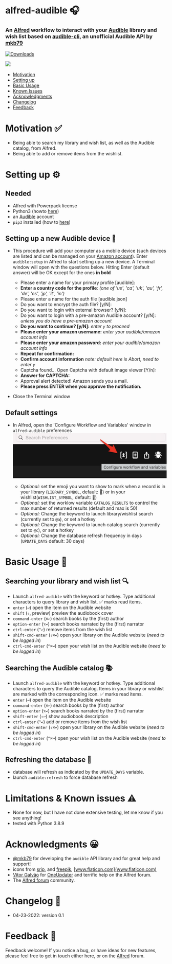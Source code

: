 # alfred-audible 🎧
### An [Alfred](https://www.alfredapp.com/) workflow to interact with your [Audible](https://apps.ankiweb.net) library and wish list based on [audible-cli](https://github.com/mkb79/audible-cli), an unofficial Audible API by [mkb79](https://github.com/mkb79) 

<a href="https://github.com/giovannicoppola/alfred-audible/releases/latest/">
<img alt="Downloads"
src="https://img.shields.io/github/downloads/giovannicoppola/alfred-audible/total?color=purple&label=Downloads"><br/>
</a>

![](alfred-audible.gif)


<!-- MarkdownTOC autolink="true" bracket="round" depth="3" autoanchor="true" -->

- [Motivation](#motivation)
- [Setting up](#setting-up)
- [Basic Usage](#usage)
- [Known Issues](#known-issues)
- [Acknowledgments](#acknowledgments)
- [Changelog](#changelog)
- [Feedback](#feedback)

<!-- /MarkdownTOC -->



<a name="motivation"></a>
# Motivation ✅
- Being able to search my library and wish list, as well as the Audible catalog, from Alfred. 
- Being able to add or remove items from the wishlist. 

<a name="setting-up"></a>
# Setting up ⚙️
## Needed

- Alfred with Powerpack license
- Python3 (howto [here](https://www.freecodecamp.org/news/python-version-on-mac-update/))
- an [Audible](https://www.audible.com/) account
- `pip3` installed (how to [here](https://dev.to/stankukucka/how-to-install-pip3-on-mac-2hi4))

## Setting up a new Audible device 📲
- This procedure will add your computer as a mobile device (such devices are listed and can be managed on your [Amazon account](https://www.amazon.com/hz/mycd/digital-console/devicedetails?deviceFamily=AUDIBLE_APP)). Enter `audible:setup` in Alfred to start setting up a new device. A Terminal window will open with the questions below. Hitting Enter (default answer) will be OK except for the ones **in bold**
 	
	- Please enter a name for your primary profile [audible]: 
	- **Enter a country code for the profile**: *(one of 'us', 'ca', 'uk', 'au', 'fr', 'de', 'es', 'jp', 'it', 'in')*
	- Please enter a name for the auth file [audible.json]
	- Do you want to encrypt the auth file? [y/N]:
	- Do you want to login with external browser? [y/N]:
	- Do you want to login with a pre-amazon Audible account? [y/N]: *unless you do have a pre-amazon account*
	- **Do you want to continue? [y/N]:** *enter `y` to proceed*
	- **Please enter your amazon username:** *enter your audible/amazon account info*
	- **Please enter your amazon password:** *enter your audible/amazon account info*
	- **Repeat for confirmation:**
	- **Confirm account information** *note: default here is Abort, need to enter `y`*
	- Captcha found... Open Captcha with default image viewer [Y/n]:
	- **Answer for CAPTCHA:**
	- Approval alert detected! Amazon sends you a mail.
	- **Please press ENTER when you approve the notification.**
- Close the Terminal window


## Default settings 
- In Alfred, open the 'Configure Workflow and Variables' window in `alfred-audible` preferences
	<img src='images/alfred_prefs.png' width="500">
	
	- _Optional:_ set the emoji you want to show to mark when a record is in your library (`LIBRARY_SYMBOL`, default: 📗) or in your wishlist(`WISHLIST_SYMBOL`, default: 📕)
	- _Optional:_ set the worklow variable `CATALOG_RESULTS` to control the max number of returned results (default and max is 50)
	- _Optional:_ Change the keyword to launch library/wishlist search (currently set to `@a`), or set a hotkey
	- _Optional:_ Change the keyword to launch catalog search (currently set to `@c`), or set a hotkey
	- _Optional:_ Change the database refresh frequency in days (`UPDATE_DAYS` default: 30 days)




<a name="usage"></a>
# Basic Usage 📖
## Searching your library and wish list 🔍
- Launch `alfred-audible` with the keyword or hotkey. Type additional characters to query library and wish list. ✅ marks read items. 
- `enter` (`↩️`) open the item on the Audible website
- `shift` (`⇧`, preview) preview the audiobook cover 
- `command-enter` (`⌘↩️`) search books by the (first) author
- `option-enter` (`⌥↩️`) search books narrated by the (first) narrator
- `ctrl-enter` (`^↩️`) remove items from the wish list
- `shift-cmd-enter` (`⇧⌘↩️`) open your library on the Audible website (*need to be logged in*)
- `ctrl-cmd-enter` (`^⌘↩️`) open your wish list on the Audible website (*need to be logged in*)


## Searching the Audible catalog 📚
- Launch `alfred-audible` with the keyword or hotkey. Type additional characters to query the Audible catalog. Items in your library or wishlist are marked with the corresponding icon. ✅ marks read items. 
- `enter` (`↩️`) open the item on the Audible website
- `command-enter` (`⌘↩️`) search books by the (first) author
- `option-enter` (`⌥↩️`) search books narrated by the (first) narrator
- `shift-enter` (`⇧↩️`) show audiobook description
- `ctrl-enter` (`^↩️`) add or remove items from the wish list
- `shift-cmd-enter` (`⇧⌘↩️`) open your library on the Audible website (*need to be logged in*)
- `ctrl-cmd-enter` (`^⌘↩️`) open your wish list on the Audible website (*need to be logged in*)



## Refreshing the database 🔄
- database will refresh as indicated by the `UPDATE_DAYS` variable. 
- launch `audible:refresh` to force database refresh

<a name="known-issues"></a>
# Limitations & Known issues ⚠️
- None for now, but I have not done extensive testing, let me know if you see anything!
- tested with Python 3.8.9


<a name="acknowledgments"></a>
# Acknowledgments 😀

- [@mkb79](https://github.com/mkb79) for developing the `audible` API library and for great help and support!
- icons from [srip](https://www.flaticon.com/authors/srip), and [freepik](https://www.flaticon.com/authors/freepik), [www.flaticon.com](www.flaticon.com)
- [Vítor Galvão](https://github.com/vitorgalvao) for [OneUpdater](https://github.com/vitorgalvao/alfred-workflows/tree/master/OneUpdater) and terrific help on the Alfred forum.
- The [Alfred forum](https://www.alfredforum.com) community.

<a name="changelog"></a>
# Changelog 🧰

- 04-23-2022: version 0.1

<a name="feedback"></a>
# Feedback 🧐

Feedback welcome! If you notice a bug, or have ideas for new features, please feel free to get in touch either here, or on the [Alfred](https://www.alfredforum.com) forum. 

